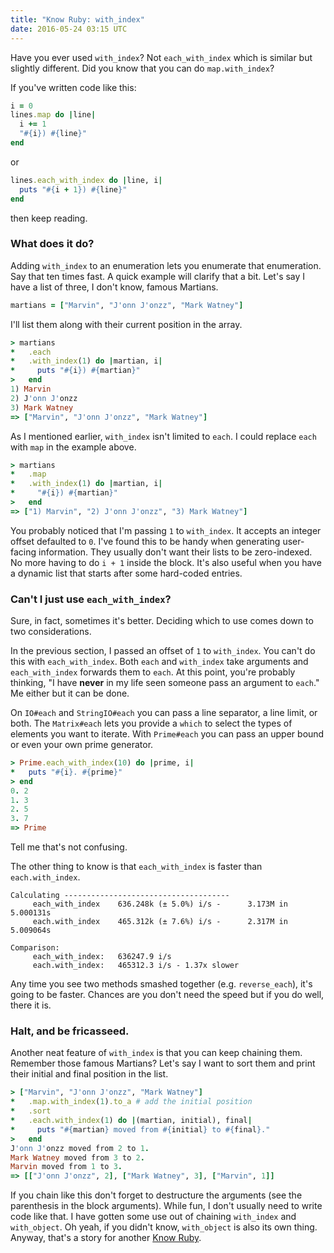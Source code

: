 ```yaml
---
title: "Know Ruby: with_index"
date: 2016-05-24 03:15 UTC
---
```


Have you ever used `with_index`?
Not `each_with_index` which is similar but slightly different.
Did you know that you can do `map.with_index`?

If you've written code like this:

```ruby
i = 0
lines.map do |line|
  i += 1
  "#{i}) #{line}"
end
```

or

```ruby
lines.each_with_index do |line, i|
  puts "#{i + 1}) #{line}"
end
```

then keep reading.

<!--more-->

### What does it do?

Adding `with_index` to an enumeration lets you enumerate that enumeration.
Say that ten times fast.
A quick example will clarify that a bit.
Let's say I have a list of three, I don't know, famous Martians.

```ruby
martians = ["Marvin", "J'onn J'onzz", "Mark Watney"]
```

I'll list them along with their current position in the array.

```ruby
> martians
*   .each
*   .with_index(1) do |martian, i|
*     puts "#{i}) #{martian}"
>   end
1) Marvin
2) J'onn J'onzz
3) Mark Watney
=> ["Marvin", "J'onn J'onzz", "Mark Watney"]
```

As I mentioned earlier, `with_index` isn't limited to `each`.
I could replace `each` with `map` in the example above.

```ruby
> martians
*   .map
*   .with_index(1) do |martian, i|
*     "#{i}) #{martian}"
>   end
=> ["1) Marvin", "2) J'onn J'onzz", "3) Mark Watney"]
```

You probably noticed that I'm passing `1` to `with_index`.
It accepts an integer offset defaulted to `0`.
I've found this to be handy when generating user-facing information.
They usually don't want their lists to be zero-indexed.
No more having to do `i + 1` inside the block.
It's also useful when you have a dynamic list that starts after some hard-coded entries.

### Can't I just use `each_with_index`?

Sure, in fact, sometimes it's better.
Deciding which to use comes down to two considerations.

In the previous section, I passed an offset of `1` to `with_index`.
You can't do this with `each_with_index`.
Both `each` and `with_index` take arguments and `each_with_index` forwards them to `each`.
At this point, you're probably thinking, "I have **never** in my life seen someone pass an argument to `each`."
Me either but it can be done.

On `IO#each` and `StringIO#each` you can pass a line separator, a line limit, or both.
The `Matrix#each` lets you provide a `which` to select the types of elements you want to iterate.
With `Prime#each` you can pass an upper bound or even your own prime generator.

```ruby
> Prime.each_with_index(10) do |prime, i|
*   puts "#{i}. #{prime}"
> end
0. 2
1. 3
2. 5
3. 7
=> Prime
```

Tell me that's not confusing.

The other thing to know is that `each_with_index` is faster than `each.with_index`.

```
Calculating -------------------------------------
     each_with_index    636.248k (± 5.0%) i/s -      3.173M in   5.000131s
     each.with_index    465.312k (± 7.6%) i/s -      2.317M in   5.009064s

Comparison:
     each_with_index:   636247.9 i/s
     each.with_index:   465312.3 i/s - 1.37x slower 
```

Any time you see two methods smashed together (e.g. `reverse_each`), it's going to be faster.
Chances are you don't need the speed but if you do well, there it is.

### Halt, and be fricasseed.

Another neat feature of `with_index` is that you can keep chaining them.
Remember those famous Martians?
Let's say I want to sort them and print their initial and final position in the list.

```ruby
> ["Marvin", "J'onn J'onzz", "Mark Watney"]
*   .map.with_index(1).to_a # add the initial position
*   .sort
*   .each.with_index(1) do |(martian, initial), final|
*     puts "#{martian} moved from #{initial} to #{final}."
>   end
J'onn J'onzz moved from 2 to 1.
Mark Watney moved from 3 to 2.
Marvin moved from 1 to 3.
=> [["J'onn J'onzz", 2], ["Mark Watney", 3], ["Marvin", 1]]
```

If you chain like this don't forget to destructure the arguments (see the parenthesis in the block arguments).
While fun, I don't usually need to write code like that.
I have gotten some use out of chaining `with_index` and `with_object`.
Oh yeah, if you didn't know, `with_object` is also its own thing.
Anyway, that's a story for another [Know Ruby].

[Know Ruby]: /series/know-ruby
